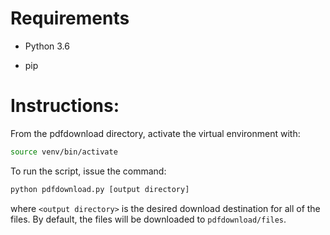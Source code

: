 # Requirements
* Python 3.6

* pip

# Instructions:
From the pdfdownload directory, activate the virtual environment with:

 ```bash
 source venv/bin/activate
 ```

To run the script, issue the command:

```python
python pdfdownload.py [output directory]
```

where  `<output directory>` is the desired download destination for all of the files. By default, the files will be downloaded to `pdfdownload/files`.